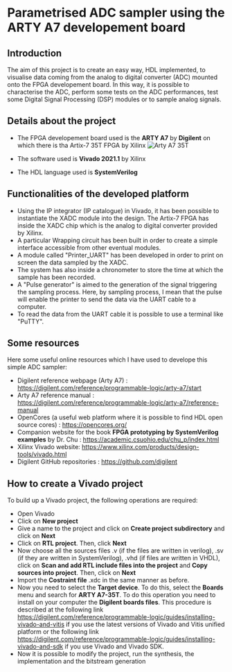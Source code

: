 # Parametrised ADC sampler using the ARTY A7 developement board
## Introduction
The aim of this project is to create an easy way, HDL implemented, to visualise data coming from the analog to digital converter (ADC) mounted onto the FPGA developement board. In this way, it is possible to characterise the ADC, perform some tests on the ADC performances, test some Digital Signal Processing (DSP) modules or to sample analog signals.

## Details about the project
- The FPGA developement board used is the **ARTY A7** by **Digilent** on which there is tha Artix-7 35T FPGA by Xilinx
![Arty A7 35T](https://digilent.com/reference/_media/reference/programmable-logic/arty/arty-0.png)


- The software used is **Vivado 2021.1** by Xilinx 
- The HDL language used is **SystemVerilog**

## Functionalities of the developed platform
- Using the IP integrator (IP catalogue) in Vivado, it has been possible to instantiate the XADC module into the design. The Artix-7 FPGA has inside the XADC chip which is the analog to digital converter provided by Xilinx.
- A particular Wrapping circuit has been built in order to create a simple interface accessible from other eventual modules.
- A module called "Printer_UART" has been developed in order to print on screen the data sampled by the XADC.
- The system has also inside a chronometer to store the time at which the sample has been recorded.
- A "Pulse generator" is aimed to the generation of the signal triggering the sampling process. Here, by sampling process, I mean that the pulse will enable the printer to send the data via the UART cable to a computer.
- To read the data from the UART cable it is possible to use a terminal like "PuTTY".

## Some resources
Here some useful online resources which I have used to develope this simple ADC sampler:
- Digilent reference webpage (Arty A7) : https://digilent.com/reference/programmable-logic/arty-a7/start
- Arty A7 reference manual : https://digilent.com/reference/programmable-logic/arty-a7/reference-manual
- OpenCores (a useful web platform where it is possible to find HDL open source cores) : https://opencores.org/
- Companion website for the book **FPGA prototyping by SystemVerilog examples** by Dr. Chu : https://academic.csuohio.edu/chu_p/index.html
- Xilinx Vivado website: https://www.xilinx.com/products/design-tools/vivado.html
- Digilent GitHub repositories : https://github.com/digilent

## How to create a Vivado project
To build up a Vivado project, the following operations are required:
- Open Vivado
- Click on **New project**
- Give a name to the project and click on **Create project subdirectory** and click on **Next**
- Click on **RTL project**. Then, click **Next**
- Now choose all the sources files .v (if the files are written in verilog), .sv (if they are written in SystemVerilog), .vhd (if files are written in VHDL), click on **Scan and add RTL include files into the project** and **Copy sources into project**. Then, click on **Next**
- Import the **Costraint file** .xdc in the same manner as before.
- Now you need to select the **Target device**. To do this, select the **Boards** menu and search for **ARTY A7-35T**. To do this operation you need to install on your computer the **Digilent boards files**. This procedure is described at the following link https://digilent.com/reference/programmable-logic/guides/installing-vivado-and-vitis if you use the latest versions of Vivado and Vitis unified platform or the following link https://digilent.com/reference/programmable-logic/guides/installing-vivado-and-sdk if you use Vivado and Vivado SDK. 
- Now it is possible to modify the project, run the synthesis, the implementation and the bitstream generation
